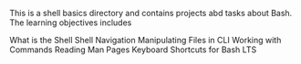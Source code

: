 This is a shell basics directory and contains projects abd tasks about Bash. The learning objectives includes

What is the Shell
Shell Navigation
Manipulating Files in CLI
Working with Commands
Reading Man Pages
Keyboard Shortcuts for Bash
LTS

